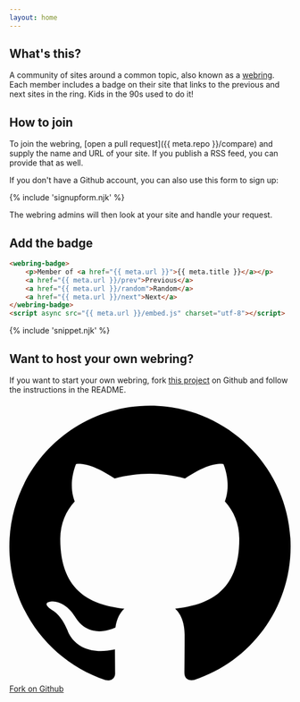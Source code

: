 ```yaml
---
layout: home
---
```


## What's this?

A community of sites around a common topic, also known as a [webring](https://en.wikipedia.org/wiki/Webring). Each member includes a badge on their site that links to the previous and next sites in the ring. Kids in the 90s used to do it!

## How to join

To join the webring, [open a pull request]({{ meta.repo }}/compare) and supply the name and URL of your site. If you publish a RSS feed, you can provide that as well.

If you don't have a Github account, you can also use this form to sign up:

{% include 'signupform.njk' %}

The webring admins will then look at your site and handle your request.

## Add the badge

```html 
<webring-badge>
    <p>Member of <a href="{{ meta.url }}">{{ meta.title }}</a></p>
    <a href="{{ meta.url }}/prev">Previous</a>
    <a href="{{ meta.url }}/random">Random</a>
    <a href="{{ meta.url }}/next">Next</a>
</webring-badge>
<script async src="{{ meta.url }}/embed.js" charset="utf-8"></script>
```

{% include 'snippet.njk' %}

## Want to host your own webring?

If you want to start your own webring, fork [this project](https://github.com/maxboeck/webring) on Github and follow the instructions in the README.

<a class="btn btn--github" href="https://github.com/maxboeck/webring/fork" aria-label="Fork maxboeck/webring on GitHub">
    <svg role="img" aria-hidden="true" viewBox="0 0 24 24" xmlns="http://www.w3.org/2000/svg">
        <path d="M12 .297c-6.63 0-12 5.373-12 12 0 5.303 3.438 9.8 8.205 11.385.6.113.82-.258.82-.577 0-.285-.01-1.04-.015-2.04-3.338.724-4.042-1.61-4.042-1.61C4.422 18.07 3.633 17.7 3.633 17.7c-1.087-.744.084-.729.084-.729 1.205.084 1.838 1.236 1.838 1.236 1.07 1.835 2.809 1.305 3.495.998.108-.776.417-1.305.76-1.605-2.665-.3-5.466-1.332-5.466-5.93 0-1.31.465-2.38 1.235-3.22-.135-.303-.54-1.523.105-3.176 0 0 1.005-.322 3.3 1.23.96-.267 1.98-.399 3-.405 1.02.006 2.04.138 3 .405 2.28-1.552 3.285-1.23 3.285-1.23.645 1.653.24 2.873.12 3.176.765.84 1.23 1.91 1.23 3.22 0 4.61-2.805 5.625-5.475 5.92.42.36.81 1.096.81 2.22 0 1.606-.015 2.896-.015 3.286 0 .315.21.69.825.57C20.565 22.092 24 17.592 24 12.297c0-6.627-5.373-12-12-12"/>
    </svg>
    <span>Fork on Github</span>
</a>

